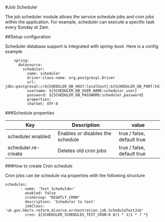 #Job Scheduler

The job scheduler module allows the service schedule jobs and cron jobs within the application. 
For example, scheduler can execute a specific task every Sunday at 2am.


##Setup configuration

Scheduler database support is integrated with spring-boot. Here is a config example
```
    spring:
      datasource:
        scheduler:
          name: scheduler
          driver-class-name: org.postgresql.Driver
          url: jdbc:postgresql://${CHEDULER_DB_HOST:localhost}:${SCHEDULER_DB_PORT:5432}/${SCHEDULER_DB_NAME:scheduler}${SCHEDULER_DB_CONN_OPTIONS:}
          username: ${SCHEDULER_DB_USER_NAME:scheduler_user}
          password: ${SCHEDULER_DB_PASSWORD:scheduler_password}
          properties:
          charSet: UTF-8
```

###Schedule properties

| Key  | Description| value |
| ------------- | ------------- | ------------- |
| scheduler.enabled  | Enables or disables the schedule| true / false, default true|
| scheduler.re-create  | Deletes old cron jobs| true / false, default true|


###How to create Cron schedule

Cron jobs can be schedule via properties with the following structure

``` 
schedules:
       - name: 'Test Schedulder'
         enabled: false
         cronGroup: "NIGHTLY_CRON"
         description: 'Scheduler to test'
         jobClass: 'uk.gov.hmcts.reform.divorce.orchestration.job.ScheduleTestJob'
         cron: ${SCHEDULER_SCHEDULES_TEST_CRON:0 0/1 * 1/1 * ? *}
 ``` 